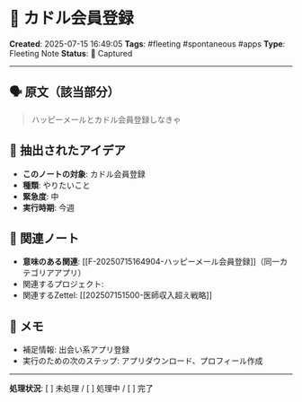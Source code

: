 # 💭 カドル会員登録

**Created**: 2025-07-15 16:49:05
**Tags**: #fleeting #spontaneous #apps
**Type**: Fleeting Note
**Status**: 📝 Captured

---

## 🗣️ 原文（該当部分）
> ハッピーメールとカドル会員登録しなきゃ

## 🎯 抽出されたアイデア
- **このノートの対象**: カドル会員登録
- **種類**: やりたいこと
- **緊急度**: 中
- **実行時期**: 今週

## 🔗 関連ノート
- **意味のある関連**: [[F-20250715164904-ハッピーメール会員登録]]（同一カテゴリアアプリ）
- 関連するプロジェクト: 
- 関連するZettel: [[202507151500-医師収入超え戦略]]

## 📝 メモ
- 補足情報: 出会い系アプリ登録
- 実行のための次のステップ: アプリダウンロード、プロフィール作成

---

**処理状況**: [ ] 未処理 / [ ] 処理中 / [ ] 完了